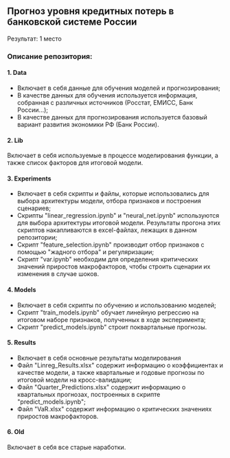 ##  Прогноз уровня кредитных потерь в банковской системе России

Результат: 1 место


### Описание репозитория:

#### 1. Data

- Включает в себя данные для обучения моделей и прогнозирования;
- В качестве данных для обучения используется информация, собранная с различных источников (Росстат, ЕМИСС, Банк России...);
- В качестве данных для прогнозирования используется базовый вариант развития экономики РФ (Банк России).

#### 2. Lib

Включает в себя используемые в процессе моделирования функции, а также список факторов для итоговой модели.

#### 3. Experiments

- Включает в себя скрипты и файлы, которые использовались для выбора архитектуры модели, отбора признаков и построения сценариев;
- Скрипты "linear_regression.ipynb" и "neural_net.ipynb" используются для выбора архитектуры итоговой модели. Результаты прогона этих скриптов накапливаются в excel-файлах, лежащих в данном репозитории;
- Скрипт "feature_selection.ipynb" производит отбор признаков с помощью "жадного отбора" и регуляризации;
- Скрипт "var.ipynb" необходим для определения критических значений приростов макрофакторов, чтобы строить сценарии их изменения в случае шоков.

#### 4. Models

- Включает в себя скрипты по обучению и использованию моделей;
- Скрипт "train_models.ipynb" обучает линейную регрессию на итоговом наборе признаков, полученных в ходе эксперимента;
- Скрипт "predict_models.ipynb" строит поквартальные прогнозы.

#### 5. Results

- Включает в себя основные результаты моделирования
- Файл "Linreg_Results.xlsx" содержит информацию о коэффициентах и качестве модели, а также квартальные и годовые прогнозы по итоговой модели на кросс-валидации;
- Файл "Quarter_Predictions.xlsx" содержит информацию о квартальных прогнозах, построенных в скрипте "predict_models.ipynb";
- Файл "VaR.xlsx" содержит информацию о критических значениях приростов макрофакторов.

#### 6. Old

Включает в себя все старые наработки.



